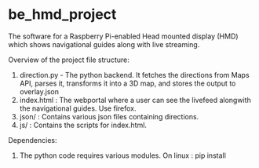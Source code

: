 # be_hmd_project
The software for a Raspberry Pi-enabled Head mounted display (HMD) which shows navigational guides along with live streaming.

Overview of the project file structure:
1) direction.py - The python backend. It fetches the directions from Maps API, parses it, transforms it into a 3D map, and stores the output to overlay.json
2) index.html : The webportal where a user can see the livefeed alongwith the navigational guides. Use firefox.
3) json/ : Contains various json files containing directions.
4) js/ : Contains the scripts for index.html.

Dependencies:
1) The python code requires various modules. On linux : pip install <modulename>